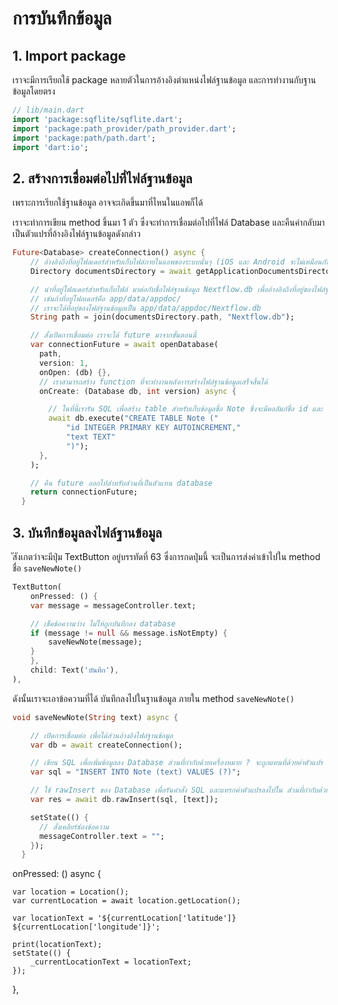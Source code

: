 
# การบันทึกข้อมูล


## 1. Import package

เราจะมีการเรียกใช้ package หลายตัวในการอ้างอิงตำแหน่งไฟล์ฐานข้อมูล และการทำงานกับฐานข้อมูลโดยตรง

```dart
// lib/main.dart
import 'package:sqflite/sqflite.dart';
import 'package:path_provider/path_provider.dart';
import 'package:path/path.dart';
import 'dart:io';
```

## 2. สร้างการเชื่อมต่อไปที่ไฟล์ฐานข้อมูล

เพราะการเรียกใช้ฐานข้อมูล อาจจะเกิดขึ้นมาที่ไหนในแอพก็ได้

เราจะทำการเขียน method ขึ้นมา 1 ตัว ซึ่งจะทำการเชื่อมต่อไปที่ไฟล์ Database และคืนค่ากลับมาเป็นตัวแปรที่อ้างอิงไฟล์ฐานข้อมูลดังกล่าว 


```dart
Future<Database> createConnection() async {
    // อ้างอิงถึงที่อยู่โฟลเดอร์สำหรับเก็บไฟล์ภายในแอพของระบบนั้นๆ (iOS และ Android จะไม่เหมือนกัน)
    Directory documentsDirectory = await getApplicationDocumentsDirectory();

    // นำที่อยู่โฟลเดอร์สำหรับเก็บไฟล์ มาต่อกับชื่อไฟล์ฐานข้อมูล Nextflow.db เพื่ออ้างอิงถึงที่อยู่ของไฟล์ฐานข้อมูล
    // เช่นถ้าที่อยู่โฟลเดอร์คือ app/data/appdoc/
    // เราจะได้ที่อยู่ของไฟล์ฐานข้อมูลเป็น app/data/appdoc/Nextflow.db
    String path = join(documentsDirectory.path, "Nextflow.db");

    // สั่งเปิดการเชื่อมต่อ เราจะได้ future มาจากขั้นตอนนี้
    var connectionFuture = await openDatabase(
      path,
      version: 1,
      onOpen: (db) {},
      // เราสามารถสร้าง function ที่จะทำงานหลังการสร้างไฟล์ฐานข้อมูลเสร็จสิ้นได้ 
      onCreate: (Database db, int version) async {

        // ในที่นี้เรารัน SQL เพื่อสร้าง table สำหรับเก็บข้อมูลชื่อ Note ซึ่งจะมีคอลัมภ์ชื่อ id และ text สำหรับเก็บข้อมูล
        await db.execute("CREATE TABLE Note ("
            "id INTEGER PRIMARY KEY AUTOINCREMENT,"
            "text TEXT"
            ")");
      },
    );

    // คืน future ออกไปสำหรับส่วนที่เป็นตัวแทน database
    return connectionFuture;
  }
```

## 3. บันทึกข้อมูลลงไฟล์ฐานข้อมูล

ัสังเกตว่าจะมีปุ่ม TextButton อยู่บรรทัดที่ 63 ซึ่งการกดปุ่มนี้ จะเป็นการส่งค่าเข้าไปใน method ชื่อ `saveNewNote()`

```dart
TextButton(
    onPressed: () {
    var message = messageController.text;

    // เช็คข้อความว่าง ไม่ให้ถูกบันทึกลง database
    if (message != null && message.isNotEmpty) {
        saveNewNote(message);
    }
    },
    child: Text('บันทึก'),
),
```

ดังนั้นเราจะเอาข้อความที่ได้ บันทึกลงไปในฐานข้อมูล ภายใน method `saveNewNote()`

```dart
void saveNewNote(String text) async {

    // เปิดการเชื่อมต่อ เพื่อได้ส่วนอ้างอิงไฟล์ฐานข้อมูล
    var db = await createConnection();

    // เขียน SQL เพื่อเพิ่มข้อมูลลง Database ส่วนที่กำกับด้วยเครื่องหมาย ? จะถูกแทนที่ด้วยค่าตัวแปร ตอนทำงาน
    var sql = "INSERT INTO Note (text) VALUES (?)";

    // ใช้ rawInsert ของ Database เพื่อรันคำสั่ง SQL และแทรกค่าตัวแปรลงไปใน ส่วนที่กำกับด้วยเครื่องหมาย ? ในคำสั่ง SQL
    var res = await db.rawInsert(sql, [text]);

    setState(() {
      // สั่งเคลียร์ช่องข้อความ
      messageController.text = "";
    });
  }
```

onPressed: () async {

    var location = Location();
    var currentLocation = await location.getLocation();

    var locationText = '${currentLocation['latitude']} ${currentLocation['longitude']}';

    print(locationText);
    setState(() {
        _currentLocationText = locationText;
    });
},
```